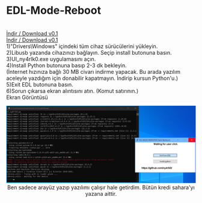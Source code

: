 # EDL-Mode-Reboot
<br> <a href="https://github.com/ny4rlk0/EDL-Mode-Reboot/releases/download/EXIT_EDL_v0.2/EDL_EXITv0.2.exe">İndir / Download v0.1</a>
<br> <a href="https://github.com/ny4rlk0/EDL-Mode-Reboot/releases/download/MAIN/EDL_EXIT.exe">İndir / Download v0.1</a>
<br> 1)"Drivers\Windows" içindeki tüm cihaz sürücülerini yükleyin.
<br> 2)Libusb yazanda cihazınızı bağlayın. Seçip install butonuna basın.
<br> 3)UI_ny4rlk0.exe uygulamasını açın.
<br> 4)Install Python butonuna basıp 2-3 dk bekleyin. 
<br> (İnternet hızınıza bağlı 30 MB civarı indirme yapacak. Bu arada yazılım aceleyle yazdığım için donabilir kapatmayın. İndirip kursun Python'u.)
<br> 5)Exit EDL butonuna basın.
<br> 6)Sorun çıkarsa ekran alıntısını atın. (Komut satırının.)
<br> Ekran Görüntüsü
<br> <p align="center">
    <img src="10.JPG">
<br> Ben sadece arayüz yazıp yazılımı çalışır hale getirdim. Bütün kredi sahara'yı yazana aittir.
